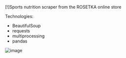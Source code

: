 [!]Sports nutrition scraper from the ROSETKA online store

Technologies:
- BeautifulSoup
- requests
- multiprocessing
- pandas


![image](https://github.com/IvanPorozov/Parsing/assets/139009015/3efe00c2-498b-4523-85b6-456d569a79b9)

